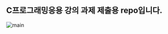 ## C프로그래밍응용 강의 과제 제출용 repo입니다.
![main](https://github.com/user-attachments/assets/0699e3ae-373c-407c-8b60-e968b1611587)
